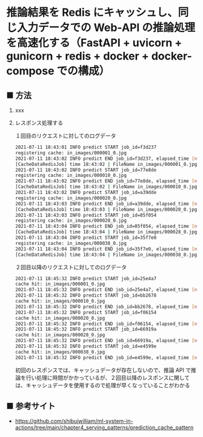 # 推論結果を Redis にキャッシュし、同じ入力データでの Web-API の推論処理を高速化する（FastAPI + uvicorn + gunicorn + redis + docker + docker-compose での構成）


## ■ 方法

1. xxx


1. レスポンス処理する

    １回目のリクエストに対してのログデータ
    ```sh
    2021-07-11 18:43:01 INFO predict START job_id=f3d237
    registering cache: in_images/000001_0.jpg
    2021-07-11 18:43:02 INFO predict END job_id=f3d237, elapsed_time [ms]=445.93096
    [CacheDataRedisJob] time 18:43:02 | FileName in_images/000001_0.jpg を登録しました
    2021-07-11 18:43:02 INFO predict START job_id=77e8de
    registering cache: in_images/000010_0.jpg
    2021-07-11 18:43:02 INFO predict END job_id=77e8de, elapsed_time [ms]=258.72540
    [CacheDataRedisJob] time 18:43:02 | FileName in_images/000010_0.jpg を登録しました
    2021-07-11 18:43:02 INFO predict START job_id=a39dde
    registering cache: in_images/000020_0.jpg
    2021-07-11 18:43:03 INFO predict END job_id=a39dde, elapsed_time [ms]=910.98833
    [CacheDataRedisJob] time 18:43:03 | FileName in_images/000020_0.jpg を登録しました
    2021-07-11 18:43:03 INFO predict START job_id=85f054
    registering cache: in_images/000028_0.jpg
    2021-07-11 18:43:04 INFO predict END job_id=85f054, elapsed_time [ms]=234.86805
    [CacheDataRedisJob] time 18:43:04 | FileName in_images/000028_0.jpg を登録しました
    2021-07-11 18:43:04 INFO predict START job_id=35f7e0
    registering cache: in_images/000038_0.jpg
    2021-07-11 18:43:04 INFO predict END job_id=35f7e0, elapsed_time [ms]=243.07585
    [CacheDataRedisJob] time 18:43:04 | FileName in_images/000038_0.jpg を登録しました
    ```

    ２回目以降のリクエストに対してのログデータ
    ```sh
    2021-07-11 18:45:32 INFO predict START job_id=25e4a7
    cache hit: in_images/000001_0.jpg
    2021-07-11 18:45:32 INFO predict END job_id=25e4a7, elapsed_time [ms]=4.23503
    2021-07-11 18:45:32 INFO predict START job_id=bb2678
    cache hit: in_images/000010_0.jpg
    2021-07-11 18:45:32 INFO predict END job_id=bb2678, elapsed_time [ms]=3.52383
    2021-07-11 18:45:32 INFO predict START job_id=f06154
    cache hit: in_images/000020_0.jpg
    2021-07-11 18:45:32 INFO predict END job_id=f06154, elapsed_time [ms]=2.47335
    2021-07-11 18:45:32 INFO predict START job_id=66919a
    cache hit: in_images/000028_0.jpg
    2021-07-11 18:45:32 INFO predict END job_id=66919a, elapsed_time [ms]=1.70183
    2021-07-11 18:45:32 INFO predict START job_id=e4599e
    cache hit: in_images/000038_0.jpg
    2021-07-11 18:45:32 INFO predict END job_id=e4599e, elapsed_time [ms]=3.32642
    ```

    初回のレスポンスでは、キャッシュデータが存在しないので、推論 API で推論を行い処理に時間がかかっているが、２回目以降のレスポンスに関しては、キャッシュデータを使用するので処理が早くなっていることがわかる

## ■ 参考サイト
- https://github.com/shibuiwilliam/ml-system-in-actions/tree/main/chapter4_serving_patterns/prediction_cache_pattern